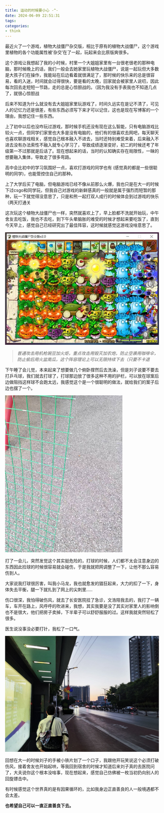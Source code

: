 ```yaml
---
title: 运动的时候要小心 -^-
date: 2024-06-09 22:51:31
tags:
categories:
- think
---
```


最近火了一个游戏，植物大战僵尸杂交版，相比于原有的植物大战僵尸，这个游戏里植物的各个功能属性被‘杂交’在了一起，玩起来会比原版爽很多。

这个游戏让我想起了我的小时候，村里一个大姐姐家里有一台很老很老的那种电脑，那时候晚上的话，我们一般会去她家里玩植物大战僵尸，说是一起玩但大多数是大孩子们在操作，我能站在后边看着就很满足了，那时候的快乐来的总是很容易，看的入迷，时间就会过得很快，要是看的太晚，回家就会被家里人说叨，因此每次回去走短短一节路，走的总是心惊胆战的。（因为我没有手表我也不知道几点了，就很心惊胆战

后来不知道为什么就没有去大姐姐家里玩游戏了，时间久远实在是记不清了，可见人的记忆力还是很差，有些东西必须写下来才可以记住，这也是现在写博客的一个理由，我想记住一些东西。

上了初中以后也没咋玩过游戏，那时候手机还没有现在这么智能，只有电脑游戏比较火一点，但同学们家里也大多是没有电脑的，他们有的很喜欢去网吧，每天聊天也喜欢聊游戏相关，感觉自己根本融入不进去，当时还特别难受来着，后来融入不进去没有办法索性不融入就专心学习了，导致成绩逐渐变好，初二的时候还考了年级第一不过那就是后话了。现在想起来的话，当时的认知确实存在局限性，一昧的想要融入集体，导致走了很多弯路。

高中会比初中的学习氛围好一点，喜欢打游戏的同学也有 (感觉真的都是一些很聪明的同学)，也能管控住自己的那种。

上了大学后买了电脑，但电脑游戏已经不像从前那么火爆，我也只是在大一的时候下过csgo和同学玩，但我自己对游戏的新鲜感真的一般就是属于强烈而短暂的那种，玩一下就觉得没意思了，只是和熊一起打双人成行的时候体会到过游戏的快乐（两天打通关

这次玩这个植物大战僵尸也一样，突然就喜欢上了，早上脸都不洗就开始玩，中午舍友去吃饭，我也不去吃，到下午头晕脑胀的难受的时候才想起来要吃饭了，直到今天早上，感觉自己已经研究出了最佳阵容，这时候就感觉这游戏没啥意思了。

![image-20240610225049244](https://raw.githubusercontent.com/akaakking/pic/master/image-20240610225049244.png)

>   *普通攻击用机枪豌豆加火炬，重点攻击用毁灭加农炮，防止空袭用咖啡伞，防止偷后用火盆南瓜，这个阵容理论上可以无限持续下去（只要不卡退*

下午睡了会儿觉，本来起来了想要做几个俯卧撑然后去洗澡，但是刘子说要不要去打乒乓球，我们就去打球了，打球那边放了很多这种不用的护栏，可以放在球案后边做阻挡这样球不会跑太远，我感觉这个是一个很聪明的做法，就给我们的案子后边也摆了一个。

<img src="https://raw.githubusercontent.com/akaakking/pic/master/image-20240610230627844.png" alt="image-20240610230627844" style="zoom:50%;" />

打了一会儿，突然发觉这个其实挺危险的，打球的时候，人们都不太会注意身边的东西因此捡球的时候很容易就会碰伤，于是我就把网调整了一下，让他不那么容易伤到人。

大家说我打球很厉害，叫我小马龙，我也就愈发的猖狂起来，大力的扣了一下，身体失去平衡，腿一下就扎到了网上的尖刺里.....

伤口很深，我怕得破伤风，就去了长安医院挂了急诊，文浩陪我去的，我打了一辆车，车开在路上，风呼呼的吹进来，我想，其实我要是没了其实对家里人的影响倒也不是很大，他们把房子卖掉，下半辈子可以舒舒服服的过。这样我就突然轻松了很多。

医生说没事没必要打针，我松了一口气。

<img src="https://raw.githubusercontent.com/akaakking/pic/master/image-20240610234209829.png" alt="image-20240610234209829" style="zoom:50%;" />

回想在大一的时候刘子的手被小铁片划了一个口子，我跟他开玩笑说这个必须打破伤风，接着舍友也开始起哄，等我回到宿舍的时候才知道后来刘子真的去医院问了，大夫说你这个根本没啥事，现在想起来，感觉自己仿佛被一枚当初扔向别人的回旋镖击中。

有时候感觉这个世界真的是有因果循环的，比如我身边正直善良的人一般境遇都不会太差。



**也希望自己可以一直正直善良下去。**
